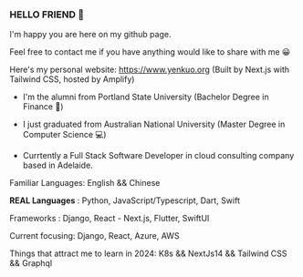 ### HELLO FRIEND 👋

I'm happy you are here on my github page. 

Feel free to contact me if you have anything would like to share with me 😀

Here's my personal website: https://www.yenkuo.org (Built by Next.js with Tailwind CSS, hosted by Amplify)

- I'm the alumni from Portland State University (Bachelor Degree in Finance 🏦)

- I just graduated from Australian National University (Master Degree in Computer Science 💻)

- Currtently a Full Stack Software Developer in cloud consulting company based in Adelaide. 

Familiar Languages: English && Chinese

**REAL Languages** : Python, JavaScript/Typescript, Dart, Swift

Frameworks : Django, React - Next.js, Flutter, SwiftUI

Current focusing: Django, React, Azure, AWS

Things that attract me to learn in 2024: K8s && NextJs14 && Tailwind CSS && Graphql 







<!--
**yen311/yen311** is a ✨ _special_ ✨ repository because its `README.md` (this file) appears on your GitHub profile.

Here are some ideas to get you started:

- 🔭 I’m currently working on ...
- 🌱 I’m currently learning ...
- 👯 I’m looking to collaborate on ...
- 🤔 I’m looking for help with ...
- 💬 Ask me about ...
- 📫 How to reach me: ...
- 😄 Pronouns: ...
- ⚡ Fun fact: ...
-->
